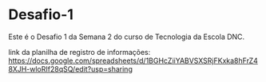 # Desafio-1
Este é o Desafio 1 da Semana 2 do curso de Tecnologia da Escola DNC.

link da planilha de registro de informações: https://docs.google.com/spreadsheets/d/1BGHcZiiYABVSXSRjFKxka8hFrZ48XJH-wloRIf28qSQ/edit?usp=sharing
